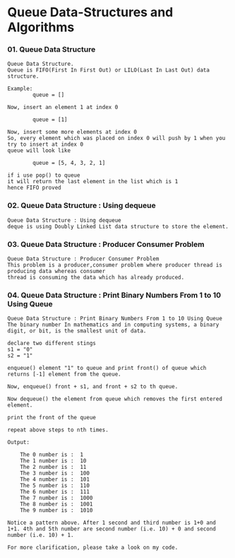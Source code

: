 # Queue Data-Structures and Algorithms

### 01. Queue Data Structure

    Queue Data Structure.
    Queue is FIFO(First In First Out) or LILO(Last In Last Out) data structure.

    Example:
            queue = []

    Now, insert an element 1 at index 0

            queue = [1]

    Now, insert some more elements at index 0
    So, every element which was placed on index 0 will push by 1 when you try to insert at index 0
    queue will look like

            queue = [5, 4, 3, 2, 1]

    if i use pop() to queue
    it will return the last element in the list which is 1
    hence FIFO proved

### 02. Queue Data Structure : Using dequeue

    Queue Data Structure : Using dequeue
    deque is using Doubly Linked List data structure to store the element.

### 03. Queue Data Structure : Producer Consumer Problem

    Queue Data Structure : Producer Consumer Problem
    This problem is a producer,consumer problem where producer thread is producing data whereas consumer
    thread is consuming the data which has already produced.

### 04. Queue Data Structure : Print Binary Numbers From 1 to 10 Using Queue

    Queue Data Structure : Print Binary Numbers From 1 to 10 Using Queue
    The binary number In mathematics and in computing systems, a binary digit, or bit, is the smallest unit of data.

    declare two different stings
    s1 = "0"
    s2 = "1"

    enqueue() element "1" to queue and print front() of queue which returns [-1] element from the queue.

    Now, enqueue() front + s1, and front + s2 to th queue.

    Now dequeue() the element from queue which removes the first entered element.

    print the front of the queue

    repeat above steps to nth times.

    Output:

        The 0 number is :  1
        The 1 number is :  10
        The 2 number is :  11
        The 3 number is :  100
        The 4 number is :  101
        The 5 number is :  110
        The 6 number is :  111
        The 7 number is :  1000
        The 8 number is :  1001
        The 9 number is :  1010

    Notice a pattern above. After 1 second and third number is 1+0 and 1+1. 4th and 5th number are second number (i.e. 10) + 0 and second
    number (i.e. 10) + 1.

    For more clarification, please take a look on my code.
